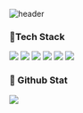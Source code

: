 

![header](https://capsule-render.vercel.app/api?type=soft&color=auto&text=YoungHoon's%Git&fontSize=40&animation=twinkling)


### 🔨Tech Stack

<span><img src="https://img.shields.io/badge/TypeScript-3178C6?style=flat&logo=TypeScript&logoColor=white"/> <img src="https://img.shields.io/badge/React-61DAFB?style=flat&logo=React&logoColor=white"/> <img src="https://img.shields.io/badge/Nest-E0234E?style=flat&logo=NestJS&logoColor=white"/> <img src="https://img.shields.io/badge/Docker-2496ED?style=flat&logo=Docker&logoColor=white"/> <img src="https://img.shields.io/badge/HTML5-E34F26?style=flat&logo=HTML5&logoColor=white"/> <img src="https://img.shields.io/badge/CSS3-1572B6?style=flat&logo=CSS3&logoColor=white"/> </span>


### 🌱 Github Stat
![](https://github-readme-stats.vercel.app/api?username=younghoonKimm&show_icons=true)
